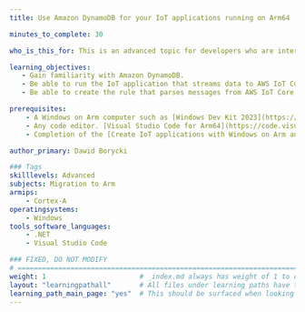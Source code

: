 ```yaml
---
title: Use Amazon DynamoDB for your IoT applications running on Arm64

minutes_to_complete: 30

who_is_this_for: This is an advanced topic for developers who are interested in using Amazon DynamoDB as a database for storing data.

learning_objectives:
   - Gain familiarity with Amazon DynamoDB.
   - Be able to run the IoT application that streams data to AWS IoT Core.
   - Be able to create the rule that parses messages from AWS IoT Core and writes them to DynamoDB.

prerequisites:
    - A Windows on Arm computer such as [Windows Dev Kit 2023](https://learn.microsoft.com/en-us/windows/arm/dev-kit), a Lenovo Thinkpad X13s running Windows 11, or a Windows on Arm [virtual machine](/learning-paths/cross-platform/woa_azure/).   
    - Any code editor. [Visual Studio Code for Arm64](https://code.visualstudio.com/docs/?dv=win32arm64user) is suitable.
    - Completion of the [Create IoT applications with Windows on Arm and AWS IoT Core](/learning-paths/laptops-and-desktops/win_aws_iot/) Learning Path.

author_primary: Dawid Borycki

### Tags
skilllevels: Advanced
subjects: Migration to Arm
armips:
    - Cortex-A
operatingsystems:
    - Windows
tools_software_languages:
    - .NET    
    - Visual Studio Code

### FIXED, DO NOT MODIFY
# ================================================================================
weight: 1                       # _index.md always has weight of 1 to order correctly
layout: "learningpathall"       # All files under learning paths have this same wrapper
learning_path_main_page: "yes"  # This should be surfaced when looking for related content. Only set for _index.md of learning path content.
---
```

